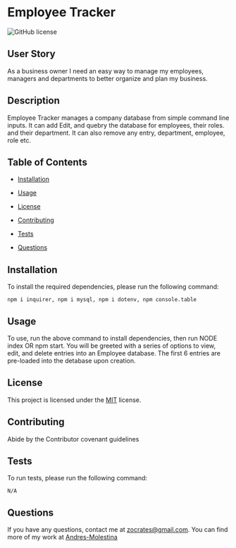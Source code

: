 # Employee Tracker

![GitHub license](https://img.shields.io/badge/License-MIT-green)

## User Story

As a business owner I need an easy way to manage my employees, managers and departments to better organize and plan my business.

## Description

Employee Tracker manages a company database from simple command line inputs. It can add Edit, and quebry the database for employees, their roles. and their department. It can also remove any entry, department, employee, role etc.

## Table of Contents

- [Installation](#Installation)

- [Usage](#Usage)

- [License](#License)

- [Contributing](#Contributing)

- [Tests](#Tests)

- [Questions](#Questions)

## Installation

To install the required dependencies, please run the following command:

```
npm i inquirer, npm i mysql, npm i dotenv, npm console.table
```

## Usage

To use, run the above command to install dependencies, then run NODE index OR npm start. You will be greeted with a series of options to view, edit, and delete entries into an Employee database. The first 6 entries are pre-loaded into the detabase upon creation.

## License

This project is licensed under the [MIT](https://spdx.org/licenses/MIT.html) license.

## Contributing

Abide by the Contributor covenant guidelines

## Tests

To run tests, please run the following command:

```
N/A
```

## Questions

If you have any questions, contact me at zocrates@gmail.com. You can find more of my work at [Andres-Molestina](https://github.com/zocartes)
